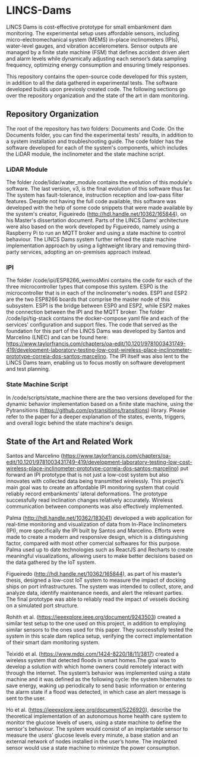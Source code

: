 # LINCS-Dams
LINCS Dams is cost-effective prototype for small embankment dam monitoring. The experimental setup uses affordable sensors, including micro-electromechanical system (MEMS) in-place inclinometers (IPIs), water-level gauges, and vibration accelerometers. Sensor outputs are managed by a finite state machine (FSM) that defines accident driven alert and alarm levels while dynamically adjusting each sensor’s data sampling frequency, optimizing energy consumption and ensuring timely responses.

This repository contains the open-source code developed for this system, in addition to all the data gathered in experimental tests. The software developed builds upon previosly created code. The following sections go over the repository organization and the state of the art in dam monitoring.

## Repository Organization
The root of the repository has two folders: Documents and Code. On the Documents folder, you can find the experimental tests' results, in addition to a system installation and troubleshooting guide. The code folder has the software developed for each of the system's components, which includes the LiDAR module, the inclinometer and the state machine script.

### LiDAR Module
The folder /code/lidar/water_module contains the evolution of this module's software. The last version, v3, is the final evolution of this software thus far. The system has fault-tolerance, instruction reception and low-pass filter features. Despite not having the full code available, this software was developed with the help of some code snippets that were made available by the system's creator, Figueiredo (http://hdl.handle.net/10362/165844), on his Master's dissertation document. 
Parts of the LINCS Dams' architecture were also based on the work developed by Figueiredo, namely using a Raspberry Pi to run an MQTT broker and using a state machine to control behaviour. The LINCS Dams system further refined the state machine implementation approach by using a lightweight library and removing third-party services, adopting an on-premises approach instead.

### IPI
The folder /code/ipi/ESP8266_wemosMini contains the code for each of the three microcontroller types that compose this system. ESP0 is the microcontroller that is in each of the inclinometer's nodes. ESP1 and ESP2 are the two ESP8266 boards that comprise the master node of this subsystem. ESP1 is the bridge between ESP0 and ESP2, while ESP2 makes the connection between the IPI and the MQTT broker. The folder /code/ipi/tig-stack contains the docker-compose yaml file and each of the services' configuration and support files.
The code that served as the foundation for this part of the LINCS Dams was developed by Santos and Marcelino (LNEC) and can be found here: https://www.taylorfrancis.com/chapters/oa-edit/10.1201/9781003431749-419/development-laboratory-testing-low-cost-wireless-place-inclinometer-prototype-correia-dos-santos-marcelino. The IPI itself was also lent to the LINCS Dams team, enabling us to focus mostly on software development and test planning.

### State Machine Script
In /code/scripts/state_machine there are the two versions developed for the dynamic behavior implementation based on a finite state machine, using the Pytransitions (https://github.com/pytransitions/transitions) library. Please refer to the paper for a deeper explanation of the states, events, triggers, and overall logic behind the state machine's design.


## State of the Art and Related Work

Santos and Marcelino (https://www.taylorfrancis.com/chapters/oa-edit/10.1201/9781003431749-419/development-laboratory-testing-low-cost-wireless-place-inclinometer-prototype-correia-dos-santos-marcelino) put forward an IPI prototype that is not just a low-cost system but also innovates with collected data being transmitted wirelessly. This project’s main goal was to create an affordable IPI monitoring system that could reliably record embankments’ lateral deformations. The prototype successfully read inclination changes relatively accurately. Wireless communication between components was also 
effectively implemented.

Palma (http://hdl.handle.net/10362/183041) developed a web application for real-time monitoring and visualization of data from In-Place Inclinometers (IPI), more specifically the IPI built by Santos and Marcelino. Efforts were made to create a modern and responsive design, which is a distinguishing factor, compared with most other comercial softwares for this purpose. Palma used up to date technologies such as ReactJS and Recharts to create meaningful visualizations, allowing users to make better decisions based on the data gathered by the IoT system.

Figueiredo (http://hdl.handle.net/10362/165844), as part of his master’s thesis, designed a low-cost IoT system to measure the impact of docking ships on port infrastructures. The system was intended to collect, store, and analyze data, identify maintenance needs, and alert the relevant parties. The final prototype was able to reliably read the impact of vessels docking on a simulated port structure. 

Rohith et al. (https://ieeexplore.ieee.org/document/9243503) created a similar test setup to the one used on this project, in addition to employing similar sensors to the ones used for this paper. They successfully tested the system in this scale dam replica setup, verifying the correct implementation of their smart dam monitoring system.

Teixidó et al. (https://www.mdpi.com/1424-8220/18/11/3817) created a wireless system that detected floods in smart homes.The goal was to develop a solution with which home owners could remotely interact with through the internet. The system’s behavior was implemented using a state machine and it was defined as the following cycle: the system hibernates to save energy, waking up periodically to send basic information or entering the alarm state if a flood was detected, in which case an alert message is sent to the user.

Ho et al. (https://ieeexplore.ieee.org/document/5226920), describe the theoretical implementation of an autonomous home health care system to monitor the glucose levels of users, using a state machine to define the sensor's behaviour. The system would consist of an implantable sensor to measure the users’ glucose levels every minute, a base station and an external network of nodes installed in the user’s home. The implanted sensor would use a state machine to minimize the power consumption.
    
